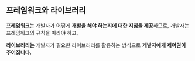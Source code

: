 ## 프레임워크와 라이브러리

**프레임워크**는 개발자가 어떻게 **개발을 해야 하는지에 대한 지침을 제공**하므로, 개발자는 프레임워크의 규칙을 따라야 하고,<br/>

**라이브러리는** 개발자가 필요한 라이브러리를 활용하는 방식으로 **개발자에게 제어권이 주어집니다.**
